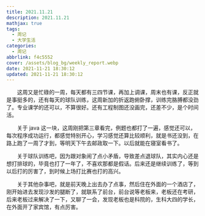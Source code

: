 ```yaml
---
title: 2021.11.21
description: 2021.11.21
mathjax: true
tags:
  - 周记
  - 大学生活
categories:
  - 周记
abbrlink: f4c5552
cover: /assets/blog_bg/weekly_report.webp
date: 2021-11-21 18:30:12
updated: 2021-11-21 18:30:12
---
```


&emsp;&emsp;这周又是忙碌的一周，每天都有三四节课，再加上调课，周末也有课，反正就是事挺多的，还有每天的球队训练，这周新加的折返跑俯卧撑，训练完胳膊都没劲了。专业课学的还可以，不算很好。还有工程制图还没画完，还差不少，是个时间活。

&emsp;&emsp;关于 java 这一块，这周刚把第三章看完，例题也都打了一遍，感觉还可以，每次程序成功运行，都感觉特别开心，学习感觉还算比较顺利，就是书还没到，在路上跑了一周了才到，等明天下午去邮政取一下。以后就能在寝室看书了。

&emsp;&emsp;关于球队训练吧，因为跟对象闹了点小矛盾，导致差点退球队，其实内心还是想打排球的，毕竟也打了一年了，不喜欢那都是假话。后来还是继续训练了，等到以后打的厉害了，到时候上场打比赛也打的高兴。

&emsp;&emsp;关于其他杂事吧，就是前天晚上出去办了点事，然后住在外面的一个酒店了，刚开始进去发现沙发的腿断了，就联系了前台，前台说等老板来，老板还在考研，后来老板过来解决了一下，又聊了一会，发现老板也是科院的，生科大四的学长，在外面开了家宾馆，有点厉害。
